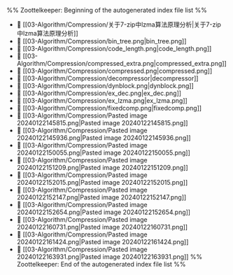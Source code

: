 %% Zoottelkeeper: Beginning of the autogenerated index file list  %%
- 📄 [[03-Algorithm/Compression/关于7-zip中lzma算法原理分析|关于7-zip中lzma算法原理分析]]
- 📄 [[03-Algorithm/Compression/bin_tree.png|bin_tree.png]]
- 📄 [[03-Algorithm/Compression/code_length.png|code_length.png]]
- 📄 [[03-Algorithm/Compression/compressed_extra.png|compressed_extra.png]]
- 📄 [[03-Algorithm/Compression/compressed.png|compressed.png]]
- 📄 [[03-Algorithm/Compression/decompressor|decompressor]]
- 📄 [[03-Algorithm/Compression/dynblock.png|dynblock.png]]
- 📄 [[03-Algorithm/Compression/ex_dec.png|ex_dec.png]]
- 📄 [[03-Algorithm/Compression/ex_lzma.png|ex_lzma.png]]
- 📄 [[03-Algorithm/Compression/fixedcomp.png|fixedcomp.png]]
- 📄 [[03-Algorithm/Compression/Pasted image 20240122145815.png|Pasted image 20240122145815.png]]
- 📄 [[03-Algorithm/Compression/Pasted image 20240122145936.png|Pasted image 20240122145936.png]]
- 📄 [[03-Algorithm/Compression/Pasted image 20240122150055.png|Pasted image 20240122150055.png]]
- 📄 [[03-Algorithm/Compression/Pasted image 20240122151209.png|Pasted image 20240122151209.png]]
- 📄 [[03-Algorithm/Compression/Pasted image 20240122152015.png|Pasted image 20240122152015.png]]
- 📄 [[03-Algorithm/Compression/Pasted image 20240122152147.png|Pasted image 20240122152147.png]]
- 📄 [[03-Algorithm/Compression/Pasted image 20240122152654.png|Pasted image 20240122152654.png]]
- 📄 [[03-Algorithm/Compression/Pasted image 20240122160731.png|Pasted image 20240122160731.png]]
- 📄 [[03-Algorithm/Compression/Pasted image 20240122161424.png|Pasted image 20240122161424.png]]
- 📄 [[03-Algorithm/Compression/Pasted image 20240122163931.png|Pasted image 20240122163931.png]]
%% Zoottelkeeper: End of the autogenerated index file list  %%
